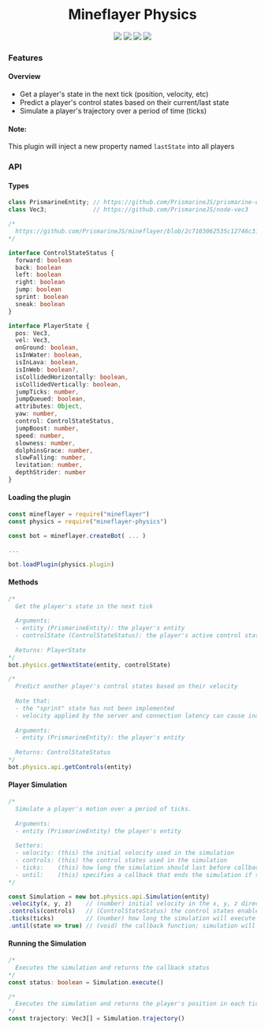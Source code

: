 <div align="center">
  <h1>Mineflayer Physics</h1>
  <img src="https://img.shields.io/npm/v/mineflayer-physics?style=flat-square">
  <img src="https://img.shields.io/github/license/firejoust/mineflayer-physics?style=flat-square">
  <img src="https://img.shields.io/github/issues/firejoust/mineflayer-physics?style=flat-square">
  <img src="https://img.shields.io/github/issues-pr/firejoust/mineflayer-physics?style=flat-square">
</div>

### Features
#### Overview
- Get a player's state in the next tick (position, velocity, etc)
- Predict a player's control states based on their current/last state
- Simulate a player's trajectory over a period of time (ticks)
#### Note:
This plugin will inject a new property named `lastState` into all players
### API
#### Types
```js
class PrismarineEntity; // https://github.com/PrismarineJS/prismarine-entity
class Vec3;             // https://github.com/PrismarineJS/node-vec3
```
```ts
/*
  https://github.com/PrismarineJS/mineflayer/blob/2c7103062535c12746c312371e647a7b141547bd/index.d.ts#L526-L534
*/

interface ControlStateStatus {
  forward: boolean
  back: boolean
  left: boolean
  right: boolean
  jump: boolean
  sprint: boolean
  sneak: boolean
}

interface PlayerState {
  pos: Vec3,
  vel: Vec3,
  onGround: boolean,
  isInWater: boolean,
  isInLava: boolean,
  isInWeb: boolean?,
  isCollidedHorizontally: boolean,
  isCollidedVertically: boolean,
  jumpTicks: number,
  jumpQueued: boolean,
  attributes: Object,
  yaw: number,
  control: ControlStateStatus,
  jumpBoost: number,
  speed: number,
  slowness: number,
  dolphinsGrace: number,
  slowFalling: number,
  levitation: number,
  depthStrider: number
}
```
#### Loading the plugin
```js
const mineflayer = require("mineflayer")
const physics = require("mineflayer-physics")

const bot = mineflayer.createBot( ... )

...

bot.loadPlugin(physics.plugin)
```
#### Methods
```js
/*
  Get the player's state in the next tick
  
  Arguments:
  - entity (PrismarineEntity): the player's entity
  - controlState (ControlStateStatus): the player's active control states
  
  Returns: PlayerState
*/
bot.physics.getNextState(entity, controlState)

/*
  Predict another player's control states based on their velocity
  
  Note that:
  - the "sprint" state has not been implemented
  - velocity applied by the server and connection latency can cause inaccuracy
  
  Arguments:
  - entity (PrismarineEntity): the player's entity
  
  Returns: ControlStateStatus
*/
bot.physics.api.getControls(entity)
```
#### Player Simulation
```js
/*
  Simulate a player's motion over a period of ticks.
  
  Arguments:
  - entity (PrismarineEntity) the player's entity
  
  Setters:
  - velocity: (this) the initial velocity used in the simulation
  - controls: (this) the control states used in the simulation
  - ticks:    (this) how long the simulation should last before callback is true
  - until:    (this) specifies a callback that ends the simulation if true
*/

const Simulation = new bot.physics.api.Simulation(entity)
.velocity(x, y, z)    // (number) initial velocity in the x, y, z direction
.controls(controls)   // (ControlStateStatus) the control states enabled in the simulation
.ticks(ticks)         // (number) how long the simulation will execute for
.until(state => true) // (void) the callback function; simulation will continue until this returns true
```
#### Running the Simulation
```ts
/*
  Executes the simulation and returns the callback status
*/
const status: boolean = Simulation.execute()

/*
  Executes the simulation and returns the player's position in each tick
*/
const trajectory: Vec3[] = Simulation.trajectory()
```

